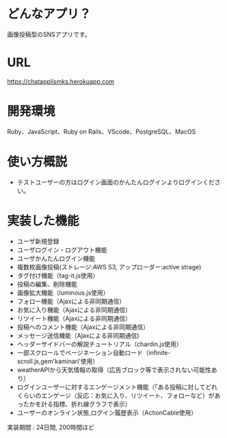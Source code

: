 # どんなアプリ？
画像投稿型のSNSアプリです。

# URL
https://chatapplismks.herokuapp.com

# 開発環境
Ruby、JavaScript、Ruby on Rails、VScode、PostgreSQL、MacOS

# 使い方概説
- テストユーザーの方はログイン画面のかんたんログインよりログインください。

# 実装した機能

- ユーザ新規登録
- ユーザログイン・ログアウト機能
- ユーザかんたんログイン機能
- 複数枚画像投稿(ストレージ:AWS S3, アップローダー:active strage)
- タグ付け機能（tag-it.js使用）
- 投稿の編集、削除機能
- 画像拡大機能（luminous.js使用）
- フォロー機能（Ajaxによる非同期通信）
- お気に入り機能（Ajaxによる非同期通信）
- リツイート機能（Ajaxによる非同期通信）
- 投稿へのコメント機能（Ajaxによる非同期通信）
- メッセージ送信機能（Ajaxによる非同期通信)
- ヘッダーサイドバーの解説チュートリアル（chardin.js使用）
- 一部スクロールでページネーション自動ロード（infinite-scroll.js,gem'kaminari'使用）
- weatherAPIから天気情報の取得（広告ブロック等で表示されない可能性あり）
- ログインユーザーに対するエンゲージメント機能（「ある投稿に対してどれくらいのエンゲージ（反応：お気に入り、リツイート、フォローなど）があったかを計る指標、折れ線グラフで表示）
- ユーザーのオンライン状態,ログイン履歴表示（ActionCable使用）

実装期間 : 24日間, 200時間ほど


